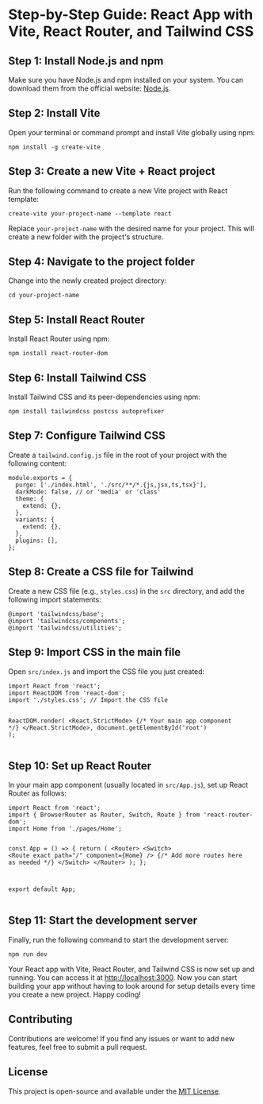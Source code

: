   <h1>Step-by-Step Guide: React App with Vite, React Router, and Tailwind CSS</h1>

  <h2>Step 1: Install Node.js and npm</h2>
  <p>Make sure you have Node.js and npm installed on your system. You can download them from the official website: <a href="https://nodejs.org/">Node.js</a>.</p>

  <h2>Step 2: Install Vite</h2>
  <p>Open your terminal or command prompt and install Vite globally using npm:</p>
  <pre><code>npm install -g create-vite</code></pre>

  <h2>Step 3: Create a new Vite + React project</h2>
  <p>Run the following command to create a new Vite project with React template:</p>
  <pre><code>create-vite your-project-name --template react</code></pre>
  <p>Replace <code>your-project-name</code> with the desired name for your project. This will create a new folder with the project's structure.</p>
<h2>Step 4: Navigate to the project folder</h2>
<p>Change into the newly created project directory:</p>
<pre><code>cd your-project-name</code></pre>

<h2>Step 5: Install React Router</h2>
<p>Install React Router using npm:</p>
<pre><code>npm install react-router-dom</code></pre>

<h2>Step 6: Install Tailwind CSS</h2>
<p>Install Tailwind CSS and its peer-dependencies using npm:</p>
<pre><code>npm install tailwindcss postcss autoprefixer</code></pre>

<h2>Step 7: Configure Tailwind CSS</h2>
<p>Create a <code>tailwind.config.js</code> file in the root of your project with the following content:</p>
<pre><code>module.exports = {
  purge: ['./index.html', './src/**/*.{js,jsx,ts,tsx}'],
  darkMode: false, // or 'media' or 'class'
  theme: {
    extend: {},
  },
  variants: {
    extend: {},
  },
  plugins: [],
};</code></pre>

<h2>Step 8: Create a CSS file for Tailwind</h2>
<p>Create a new CSS file (e.g., <code>styles.css</code>) in the <code>src</code> directory, and add the following import statements:</p>
<pre><code>@import 'tailwindcss/base';
@import 'tailwindcss/components';
@import 'tailwindcss/utilities';</code></pre>

<h2>Step 9: Import CSS in the main file</h2>
<p>Open <code>src/index.js</code> and import the CSS file you just created:</p>
<pre><code>import React from 'react';
import ReactDOM from 'react-dom';
import './styles.css'; // Import the CSS file

ReactDOM.render(
  &lt;React.StrictMode&gt;
    {/* Your main app component */}
  &lt;/React.StrictMode&gt;,
  document.getElementById('root')
);</code></pre>

<h2>Step 10: Set up React Router</h2>
<p>In your main app component (usually located in <code>src/App.js</code>), set up React Router as follows:</p>
<pre><code>import React from 'react';
import { BrowserRouter as Router, Switch, Route } from 'react-router-dom';
import Home from './pages/Home';

const App = () => {
  return (
    &lt;Router&gt;
      &lt;Switch&gt;
        &lt;Route exact path="/" component={Home} /&gt;
        {/* Add more routes here as needed */}
      &lt;/Switch&gt;
    &lt;/Router&gt;
  );
};

export default App;</code></pre>

  <h2>Step 11: Start the development server</h2>
  <p>Finally, run the following command to start the development server:</p>
  <pre><code>npm run dev</code></pre>
  <p>Your React app with Vite, React Router, and Tailwind CSS is now set up and running. You can access it at <a href="http://localhost:3000">http://localhost:3000</a>. Now you can start building your app without having to look around for setup details every time you create a new project. Happy coding!</p>

  <h2>Contributing</h2>
  <p>Contributions are welcome! If you find any issues or want to add new features, feel free to submit a pull request.</p>

  <h2>License</h2>
  <p>This project is open-source and available under the <a href="LICENSE">MIT License</a>.</p>
